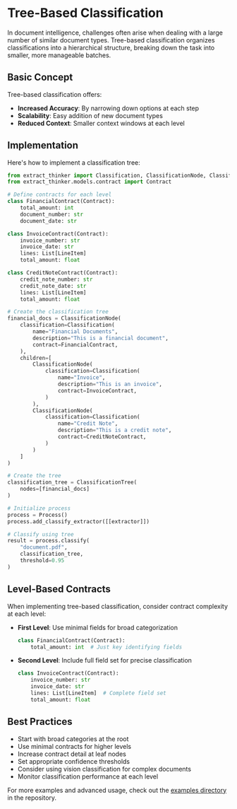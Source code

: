 # Tree-Based Classification

In document intelligence, challenges often arise when dealing with a large number of similar document types. Tree-based classification organizes classifications into a hierarchical structure, breaking down the task into smaller, more manageable batches.

## Basic Concept

Tree-based classification offers:
- **Increased Accuracy**: By narrowing down options at each step
- **Scalability**: Easy addition of new document types
- **Reduced Context**: Smaller context windows at each level

## Implementation

Here's how to implement a classification tree:

```python
from extract_thinker import Classification, ClassificationNode, ClassificationTree
from extract_thinker.models.contract import Contract

# Define contracts for each level
class FinancialContract(Contract):
    total_amount: int
    document_number: str
    document_date: str

class InvoiceContract(Contract):
    invoice_number: str
    invoice_date: str
    lines: List[LineItem]
    total_amount: float

class CreditNoteContract(Contract):
    credit_note_number: str
    credit_note_date: str
    lines: List[LineItem]
    total_amount: float

# Create the classification tree
financial_docs = ClassificationNode(
    classification=Classification(
        name="Financial Documents",
        description="This is a financial document",
        contract=FinancialContract,
    ),
    children=[
        ClassificationNode(
            classification=Classification(
                name="Invoice",
                description="This is an invoice",
                contract=InvoiceContract,
            )
        ),
        ClassificationNode(
            classification=Classification(
                name="Credit Note",
                description="This is a credit note",
                contract=CreditNoteContract,
            )
        )
    ]
)

# Create the tree
classification_tree = ClassificationTree(
    nodes=[financial_docs]
)

# Initialize process
process = Process()
process.add_classify_extractor([[extractor]])

# Classify using tree
result = process.classify(
    "document.pdf",
    classification_tree,
    threshold=0.95
)
```

## Level-Based Contracts

When implementing tree-based classification, consider contract complexity at each level:

- **First Level**: Use minimal fields for broad categorization
  ```python
  class FinancialContract(Contract):
      total_amount: int  # Just key identifying fields
  ```

- **Second Level**: Include full field set for precise classification
  ```python
  class InvoiceContract(Contract):
      invoice_number: str
      invoice_date: str
      lines: List[LineItem]  # Complete field set
      total_amount: float
  ```

## Best Practices

- Start with broad categories at the root
- Use minimal contracts for higher levels
- Increase contract detail at leaf nodes
- Set appropriate confidence thresholds
- Consider using vision classification for complex documents
- Monitor classification performance at each level

For more examples and advanced usage, check out the [examples directory](examples/) in the repository. 